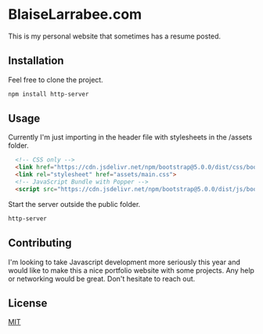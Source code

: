# BlaiseLarrabee.com

This is my personal website that sometimes has a resume posted.

## Installation

Feel free to clone the project.

```bash
npm install http-server
```

## Usage
Currently I'm just importing in the header file with stylesheets in the /assets folder.

```html
  <!-- CSS only -->
  <link href="https://cdn.jsdelivr.net/npm/bootstrap@5.0.0/dist/css/bootstrap.min.css" rel="stylesheet" integrity="sha384-wEmeIV1mKuiNpC+IOBjI7aAzPcEZeedi5yW5f2yOq55WWLwNGmvvx4Um1vskeMj0" crossorigin="anonymous">
  <link rel="stylesheet" href="assets/main.css">
  <!-- JavaScript Bundle with Popper -->
  <script src="https://cdn.jsdelivr.net/npm/bootstrap@5.0.0/dist/js/bootstrap.bundle.min.js" integrity="sha384-p34f1UUtsS3wqzfto5wAAmdvj+osOnFyQFpp4Ua3gs/ZVWx6oOypYoCJhGGScy+8" crossorigin="anonymous"></script>
```
Start the server outside the public folder.
```bash
http-server
```

## Contributing
I'm looking to take Javascript development more seriously this year and would like to make this a nice portfolio website with some projects. Any help or networking would be great. Don't hesitate to reach out. 

## License
[MIT](https://choosealicense.com/licenses/mit/)
